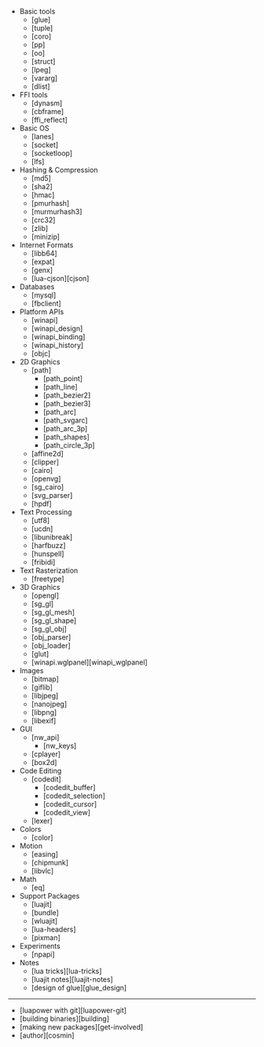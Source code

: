 * Basic tools
	* [glue]
	* [tuple]
	* [coro]
	* [pp]
	* [oo]
	* [struct]
	* [lpeg]
	* [vararg]
	* [dlist]
* FFI tools
	* [dynasm]
	* [cbframe]
	* [ffi_reflect]
* Basic OS
	* [lanes]
	* [socket]
	* [socketloop]
	* [lfs]
* Hashing & Compression
	* [md5]
	* [sha2]
	* [hmac]
	* [pmurhash]
	* [murmurhash3]
	* [crc32]
	* [zlib]
	* [minizip]
* Internet Formats
	* [libb64]
	* [expat]
	* [genx]
	* [lua-cjson][cjson]
* Databases
	* [mysql]
	* [fbclient]
* Platform APIs
	* [winapi]
	* [winapi_design]
	* [winapi_binding]
	* [winapi_history]
	* [objc]
* 2D Graphics
	* [path]
		* [path_point]
		* [path_line]
		* [path_bezier2]
		* [path_bezier3]
		* [path_arc]
		* [path_svgarc]
		* [path_arc_3p]
		* [path_shapes]
		* [path_circle_3p]
	* [affine2d]
	* [clipper]
	* [cairo]
	* [openvg]
	* [sg_cairo]
	* [svg_parser]
	* [hpdf]
* Text Processing
	* [utf8]
	* [ucdn]
	* [libunibreak]
	* [harfbuzz]
	* [hunspell]
	* [fribidi]
* Text Rasterization
	* [freetype]
* 3D Graphics
	* [opengl]
	* [sg_gl]
	* [sg_gl_mesh]
	* [sg_gl_shape]
	* [sg_gl_obj]
	* [obj_parser]
	* [obj_loader]
	* [glut]
	* [winapi.wglpanel][winapi_wglpanel]
* Images
	* [bitmap]
	* [giflib]
	* [libjpeg]
	* [nanojpeg]
	* [libpng]
	* [libexif]
* GUI
	* [nw_api]
		* [nw_keys]
	* [cplayer]
	* [box2d]
* Code Editing
	* [codedit]
		* [codedit_buffer]
		* [codedit_selection]
		* [codedit_cursor]
		* [codedit_view]
	* [lexer]
* Colors
	* [color]
* Motion
	* [easing]
	* [chipmunk]
	* [libvlc]
* Math
	* [eq]
* Support Packages
	* [luajit]
	* [bundle]
	* [wluajit]
	* [lua-headers]
	* [pixman]
* Experiments
	* [npapi]
* Notes
	* [lua tricks][lua-tricks]
	* [luajit notes][luajit-notes]
	* [design of glue][glue_design]

----
* [luapower with git][luapower-git]
* [building binaries][building]
* [making new packages][get-involved]
* [author][cosmin]
